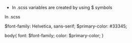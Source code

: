 <ul>
  <li> In .scss variables are created by using $ symbols </li>
</ul>

In .scss

$font-family: Helvetica, sans-serif;
$primary-color: #33345;

body{
  font: $font-family;
  color: $primary-color;
}
